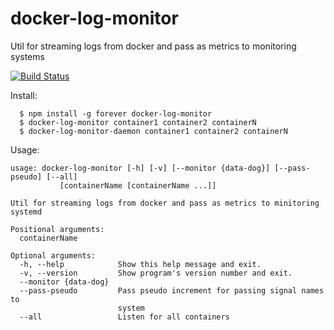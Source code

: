 # docker-log-monitor
Util for streaming logs from docker and pass as metrics to monitoring systems

[![Build Status](https://travis-ci.org/andre487/docker-log-monitor.svg?branch=master)](https://travis-ci.org/andre487/docker-log-monitor)

Install:

```
  $ npm install -g forever docker-log-monitor
  $ docker-log-monitor container1 container2 containerN
  $ docker-log-monitor-daemon container1 container2 containerN
```

Usage:

```
usage: docker-log-monitor [-h] [-v] [--monitor {data-dog}] [--pass-pseudo] [--all]
           [containerName [containerName ...]]

Util for streaming logs from docker and pass as metrics to minitoring systemd

Positional arguments:
  containerName

Optional arguments:
  -h, --help            Show this help message and exit.
  -v, --version         Show program's version number and exit.
  --monitor {data-dog}
  --pass-pseudo         Pass pseudo increment for passing signal names to
                        system
  --all                 Listen for all containers
```
